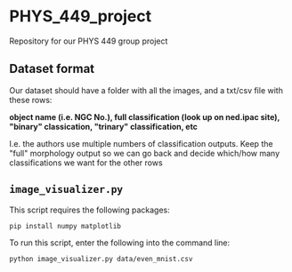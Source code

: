 # PHYS_449_project

Repository for our PHYS 449 group project

## Dataset format

Our dataset should have a folder with all the images, and a txt/csv file with these rows:

**object name (i.e. NGC No.), full classification (look up on ned.ipac site), "binary" classication, "trinary" classification, etc** 

I.e. the authors use multiple numbers of classification outputs. Keep the "full" morphology output so we can go back and decide which/how many classifications we want for the other rows

## `image_visualizer.py`

This script requires the following packages:

```{cmd}
pip install numpy matplotlib 
```

To run this script, enter the following into the command line:

```{cmd}
python image_visualizer.py data/even_mnist.csv
```
